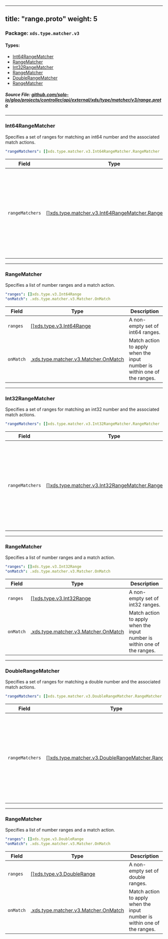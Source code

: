 
---
title: "range.proto"
weight: 5
---

<!-- Code generated by solo-kit. DO NOT EDIT. -->


### Package: `xds.type.matcher.v3` 
#### Types:


- [Int64RangeMatcher](#int64rangematcher)
- [RangeMatcher](#rangematcher)
- [Int32RangeMatcher](#int32rangematcher)
- [RangeMatcher](#rangematcher)
- [DoubleRangeMatcher](#doublerangematcher)
- [RangeMatcher](#rangematcher)
  



##### Source File: [github.com/solo-io/gloo/projects/controller/api/external/xds/type/matcher/v3/range.proto](https://github.com/solo-io/gloo/blob/main/projects/controller/api/external/xds/type/matcher/v3/range.proto)





---
### Int64RangeMatcher

 
Specifies a set of ranges for matching an int64 number and the associated
match actions.

```yaml
"rangeMatchers": []xds.type.matcher.v3.Int64RangeMatcher.RangeMatcher

```

| Field | Type | Description |
| ----- | ---- | ----------- | 
| `rangeMatchers` | [[]xds.type.matcher.v3.Int64RangeMatcher.RangeMatcher](../range.proto.sk/#rangematcher) | Match a number by a list of number ranges. If multiple ranges contain the input number, then the first action in this list is taken. |




---
### RangeMatcher

 
Specifies a list of number ranges and a match action.

```yaml
"ranges": []xds.type.v3.Int64Range
"onMatch": .xds.type.matcher.v3.Matcher.OnMatch

```

| Field | Type | Description |
| ----- | ---- | ----------- | 
| `ranges` | [[]xds.type.v3.Int64Range](../../../v3/range.proto.sk/#int64range) | A non-empty set of int64 ranges. |
| `onMatch` | [.xds.type.matcher.v3.Matcher.OnMatch](../matcher.proto.sk/#onmatch) | Match action to apply when the input number is within one of the ranges. |




---
### Int32RangeMatcher

 
Specifies a set of ranges for matching an int32 number and the associated
match actions.

```yaml
"rangeMatchers": []xds.type.matcher.v3.Int32RangeMatcher.RangeMatcher

```

| Field | Type | Description |
| ----- | ---- | ----------- | 
| `rangeMatchers` | [[]xds.type.matcher.v3.Int32RangeMatcher.RangeMatcher](../range.proto.sk/#rangematcher) | Match a number by a list of number ranges. If multiple ranges contain the input number, then the first action in this list is taken. |




---
### RangeMatcher

 
Specifies a list of number ranges and a match action.

```yaml
"ranges": []xds.type.v3.Int32Range
"onMatch": .xds.type.matcher.v3.Matcher.OnMatch

```

| Field | Type | Description |
| ----- | ---- | ----------- | 
| `ranges` | [[]xds.type.v3.Int32Range](../../../v3/range.proto.sk/#int32range) | A non-empty set of int32 ranges. |
| `onMatch` | [.xds.type.matcher.v3.Matcher.OnMatch](../matcher.proto.sk/#onmatch) | Match action to apply when the input number is within one of the ranges. |




---
### DoubleRangeMatcher

 
Specifies a set of ranges for matching a double number and the associated
match actions.

```yaml
"rangeMatchers": []xds.type.matcher.v3.DoubleRangeMatcher.RangeMatcher

```

| Field | Type | Description |
| ----- | ---- | ----------- | 
| `rangeMatchers` | [[]xds.type.matcher.v3.DoubleRangeMatcher.RangeMatcher](../range.proto.sk/#rangematcher) | Match a number by a list of number ranges. If multiple ranges contain the input number, then the first action in this list is taken. |




---
### RangeMatcher

 
Specifies a list of number ranges and a match action.

```yaml
"ranges": []xds.type.v3.DoubleRange
"onMatch": .xds.type.matcher.v3.Matcher.OnMatch

```

| Field | Type | Description |
| ----- | ---- | ----------- | 
| `ranges` | [[]xds.type.v3.DoubleRange](../../../v3/range.proto.sk/#doublerange) | A non-empty set of double ranges. |
| `onMatch` | [.xds.type.matcher.v3.Matcher.OnMatch](../matcher.proto.sk/#onmatch) | Match action to apply when the input number is within one of the ranges. |





<!-- Start of HubSpot Embed Code -->
<script type="text/javascript" id="hs-script-loader" async defer src="//js.hs-scripts.com/5130874.js"></script>
<!-- End of HubSpot Embed Code -->
